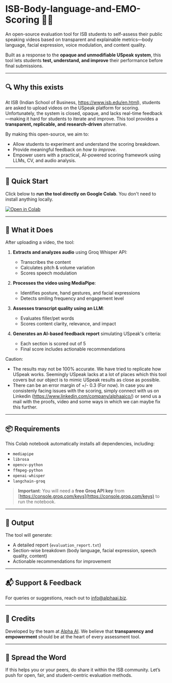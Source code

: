 # ISB-Body-language-and-EMO-Scoring 🎥🧠

An open-source evaluation tool for ISB students to self-assess their public speaking videos based on transparent and explainable metrics—body language, facial expression, voice modulation, and content quality.

Built as a response to the **opaque and unmodifiable USpeak system**, this tool lets students **test, understand, and improve** their performance before final submissions.

---

## 🔍 Why this exists

At ISB (Indian School of Business, https://www.isb.edu/en.html), students are asked to upload videos on the USpeak platform for scoring. Unfortunately, the system is closed, opaque, and lacks real-time feedback—making it hard for students to iterate and improve. This tool provides a **transparent, replicable, and research-driven** alternative.

By making this open-source, we aim to:

- Allow students to experiment and understand the scoring breakdown.
- Provide meaningful feedback on *how to improve*.
- Empower users with a practical, AI-powered scoring framework using LLMs, CV, and audio analysis.

---

## 🚀 Quick Start

Click below to **run the tool directly on Google Colab**. You don't need to install anything locally.

[![Open in Colab](https://colab.research.google.com/assets/colab-badge.svg)](https://colab.research.google.com/github/Alpha-AI-LTD/ISB-Body-language-and-EMO-Scoring/blob/main/Bodylanguage_EMO_Detection_Scoring_V3.ipynb)


---

## 🔧 What it Does

After uploading a video, the tool:

1. **Extracts and analyzes audio** using Groq Whisper API:
   - Transcribes the content
   - Calculates pitch & volume variation
   - Scores speech modulation

2. **Processes the video using MediaPipe**:
   - Identifies posture, hand gestures, and facial expressions
   - Detects smiling frequency and engagement level

3. **Assesses transcript quality using an LLM**:
   - Evaluates filler/pet words
   - Scores content clarity, relevance, and impact

4. **Generates an AI-based feedback report** simulating USpeak's criteria:
   - Each section is scored out of 5
   - Final score includes actionable recommendations

Caution:
- The results may not be 100% accurate. We have tried to replicate how USpeak works. Seemingly USpeak lacks at a lot of places which this tool covers but our object is to mimic USpeak results as close as possible.
- There can be an error margin of +/- 0.3 (For now). In case you are consistenly facing issues with the scoring, simply connect with us on Linkedin (https://www.linkedin.com/company/alphaaico/) or send us a mail with the proofs, video and some ways in which we can maybe fix this further. 
---

## 📦 Requirements

This Colab notebook automatically installs all dependencies, including:

- `mediapipe`
- `librosa`
- `opencv-python`
- `ffmpeg-python`
- `openai-whisper`
- `langchain-groq`

> **Important**: You will need a **free Groq API key** from [https://console.groq.com/keys](https://console.groq.com/keys) to run the notebook.

---

## 📝 Output

The tool will generate:

- A detailed report (`evaluation_report.txt`)
- Section-wise breakdown (body language, facial expression, speech quality, content)
- Actionable recommendations for improvement

---

## 📬 Support & Feedback

For queries or suggestions, reach out to [info@alphaai.biz](mailto:info@alphaai.biz).

---

## 🤝 Credits

Developed by the team at [Alpha AI](https://www.alphaai.biz). We believe that **transparency and empowerment** should be at the heart of every assessment tool.

---

## 🙌 Spread the Word

If this helps you or your peers, do share it within the ISB community. Let’s push for open, fair, and student-centric evaluation methods.


